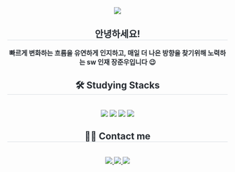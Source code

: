 <div align= "center">
    <img src="https://capsule-render.vercel.app/api?type=waving&color=auto&height=120&text=&animation=&fontColor=000000&fontSize=70" />
    </div>
    <div align= "center"> 
    <h2 style="border-bottom: 1px solid #d8dee4; color: #282d33;"> 안녕하세요! </h2>  
    <div style="font-weight: 700; font-size: 15px; text-align: center; color: #282d33;"> 빠르게 변화하는 흐름을 유연하게 인지하고,</li> 매일 더 나은 방향을 찾기위해 노력하는 sw 인재 장준우입니다 😉 </div> 
    </div>
    <div align= "center">
    <h2 style="border-bottom: 1px solid #d8dee4; color: #282d33;"> 🛠️ Studying Stacks </h2> <br> 
    <div style="margin: 0 auto; text-align: center;" align= "center"> <img src="https://img.shields.io/badge/CSS3-1572B6?style=for-the-badge&logo=CSS3&logoColor=white">
          <img src="https://img.shields.io/badge/HTML5-E34F26?style=for-the-badge&logo=HTML5&logoColor=white">
          <img src="https://img.shields.io/badge/Figma-F24E1E?style=for-the-badge&logo=Figma&logoColor=white">
          <img src="https://img.shields.io/badge/Python-3776AB?style=for-the-badge&logo=Python&logoColor=white">
          </div>
    </div>
    <div align= "center">
    <h2 style="border-bottom: 1px solid #d8dee4; color: #282d33;"> 🧑‍💻 Contact me </h2> <br> 
    <div align= "center"> <a href=https://www.instagram.com/ndd.kw?igsh=aDRscXR5cTY2ZXBo&utm_source=qr> <img src="https://img.shields.io/badge/Instagram-E4405F?style=flat&logo=Instagram&logoColor=white&link=https://www.instagram.com/ndd.kw?igsh=aDRscXR5cTY2ZXBo&utm_source=qr"> </a>
         <a href=https://m.blog.naver.com/nddkw> <img src="https://img.shields.io/badge/Naver-03C75A?style=flat&logo=Naver&logoColor=white&link=https://m.blog.naver.com/nddkw"> </a>
         <a href=mailto:nddkw1@gmail.com> <img src="https://img.shields.io/badge/Gmail-EA4335?style=flat&logo=Gmail&logoColor=white&link=mailto:nddkw1@gmail.com"> </a>
          </div>  <br> 
    <div align= "center">  </div> 
    </div>
